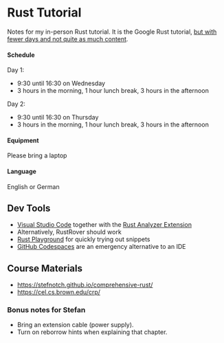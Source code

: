 # Rust Tutorial

Notes for my in-person Rust tutorial. It is the Google Rust tutorial, [but with fewer days and not quite as much content](https://stefnotch.github.io/comprehensive-rust/).

#### Schedule

Day 1: 
- 9:30 until 16:30 on Wednesday
- 3 hours in the morning, 1 hour lunch break, 3 hours in the afternoon

Day 2: 
- 9:30 until 16:30 on Thursday
- 3 hours in the morning, 1 hour lunch break, 3 hours in the afternoon

#### Equipment

Please bring a laptop

#### Language

English or German

## Dev Tools

- [Visual Studio Code](https://code.visualstudio.com/download) together with the [Rust Analyzer Extension](https://marketplace.visualstudio.com/items?itemName=rust-lang.rust-analyzer)
- Alternatively, RustRover should work
- [Rust Playground](https://play.rust-lang.org) for quickly trying out snippets
- [GitHub Codespaces](https://github.com/microsoft/vscode-remote-try-rust) are an emergency alternative to an IDE



## Course Materials

- https://stefnotch.github.io/comprehensive-rust/
- https://cel.cs.brown.edu/crp/

### Bonus notes for Stefan

- Bring an extension cable (power supply).
- Turn on reborrow hints when explaining that chapter.
